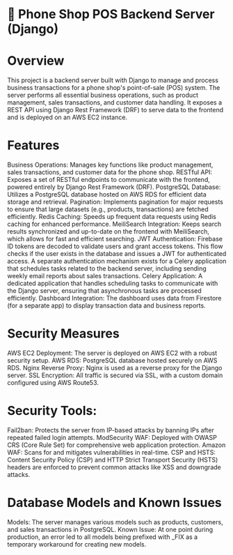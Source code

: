 # 📱  Phone Shop POS Backend Server (Django)

# Overview
This project is a backend server built with Django to manage and process business transactions for a phone shop's point-of-sale (POS) system. The server performs all essential business operations, such as product management, sales transactions, and customer data handling. It exposes a REST API using Django Rest Framework (DRF) to serve data to the frontend and is deployed on an AWS EC2 instance.

# Features
Business Operations: Manages key functions like product management, sales transactions, and customer data for the phone shop.
RESTful API: Exposes a set of RESTful endpoints to communicate with the frontend, powered entirely by Django Rest Framework (DRF).
PostgreSQL Database: Utilizes a PostgreSQL database hosted on AWS RDS for efficient data storage and retrieval.
Pagination: Implements pagination for major requests to ensure that large datasets (e.g., products, transactions) are fetched efficiently.
Redis Caching: Speeds up frequent data requests using Redis caching for enhanced performance.
MeiliSearch Integration: Keeps search results synchronized and up-to-date on the frontend with MeiliSearch, which allows for fast and efficient searching.
JWT Authentication:
Firebase ID tokens are decoded to validate users and grant access tokens. This flow checks if the user exists in the database and issues a JWT for authenticated access.
A separate authentication mechanism exists for a Celery application that schedules tasks related to the backend server, including sending weekly email reports about sales transactions.
Celery Application: A dedicated application that handles scheduling tasks to communicate with the Django server, ensuring that asynchronous tasks are processed efficiently.
Dashboard Integration: The dashboard uses data from Firestore (for a separate app) to display transaction data and business reports.

# Security Measures
AWS EC2 Deployment: The server is deployed on AWS EC2 with a robust security setup.
AWS RDS: PostgreSQL database hosted securely on AWS RDS.
Nginx Reverse Proxy: Nginx is used as a reverse proxy for the Django server.
SSL Encryption: All traffic is secured via SSL, with a custom domain configured using AWS Route53.

# Security Tools:
Fail2ban: Protects the server from IP-based attacks by banning IPs after repeated failed login attempts.
ModSecurity WAF: Deployed with OWASP CRS (Core Rule Set) for comprehensive web application protection.
Amazon WAF: Scans for and mitigates vulnerabilities in real-time.
CSP and HSTS: Content Security Policy (CSP) and HTTP Strict Transport Security (HSTS) headers are enforced to prevent common attacks like XSS and downgrade attacks.

# Database Models and Known Issues
Models: The server manages various models such as products, customers, and sales transactions in PostgreSQL.
Known Issue: At one point during production, an error led to all models being prefixed with _FIX as a temporary workaround for creating new models.